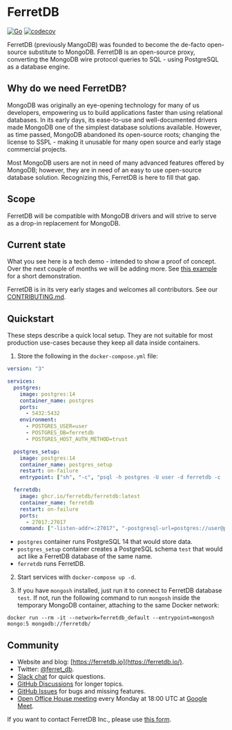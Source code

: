 # FerretDB

[![Go](https://github.com/FerretDB/FerretDB/actions/workflows/go.yml/badge.svg)](https://github.com/FerretDB/FerretDB/actions/workflows/go.yml)
 [![codecov](https://codecov.io/gh/FerretDB/FerretDB/branch/main/graph/badge.svg?token=JZ56XFT3DM)](https://codecov.io/gh/FerretDB/FerretDB)

FerretDB (previously MangoDB) was founded to become the de-facto open-source substitute to MongoDB.
FerretDB is an open-source proxy, converting the MongoDB wire protocol queries to SQL - using PostgreSQL as a database engine.


## Why do we need FerretDB?

MongoDB was originally an eye-opening technology for many of us developers, empowering us to build applications faster than using relational databases.
In its early days, its ease-to-use and well-documented drivers made MongoDB one of the simplest database solutions available.
However, as time passed, MongoDB abandoned its open-source roots; changing the license to SSPL - making it unusable for many open source and early stage commercial projects.

Most MongoDB users are not in need of many advanced features offered by MongoDB; however, they are in need of an easy to use open-source database solution.
Recognizing this, FerretDB is here to fill that gap.


## Scope

FerretDB will be compatible with MongoDB drivers and will strive to serve as a drop-in replacement for MongoDB.


## Current state

What you see here is a tech demo - intended to show a proof of concept.
Over the next couple of months we will be adding more.
See [this example](https://github.com/FerretDB/example) for a short demonstration.

FerretDB is in its very early stages and welcomes all contributors.
See our [CONTRIBUTING.md](CONTRIBUTING.md).


## Quickstart

These steps describe a quick local setup.
They are not suitable for most production use-cases because they keep all data inside containers.

1. Store the following in the `docker-compose.yml` file:

```yaml
version: "3"

services:
  postgres:
    image: postgres:14
    container_name: postgres
    ports:
      - 5432:5432
    environment:
      - POSTGRES_USER=user
      - POSTGRES_DB=ferretdb
      - POSTGRES_HOST_AUTH_METHOD=trust

  postgres_setup:
    image: postgres:14
    container_name: postgres_setup
    restart: on-failure
    entrypoint: ["sh", "-c", "psql -h postgres -U user -d ferretdb -c 'CREATE SCHEMA IF NOT EXISTS test'"]

  ferretdb:
    image: ghcr.io/ferretdb/ferretdb:latest
    container_name: ferretdb
    restart: on-failure
    ports:
      - 27017:27017
    command: ["-listen-addr=:27017", "-postgresql-url=postgres://user@postgres:5432/ferretdb"]
```

* `postgres` container runs PostgreSQL 14 that would store data.
* `postgres_setup` container creates a PostgreSQL schema `test` that would act like a FerretDB database of the same name.
* `ferretdb` runs FerretDB.

2. Start services with `docker-compose up -d`.

3. If you have `mongosh` installed, just run it to connect to FerretDB database `test`.
If not, run the following command to run `mongosh` inside the temporary MongoDB container, attaching to the same Docker network:
```
docker run --rm -it --network=ferretdb_default --entrypoint=mongosh mongo:5 mongodb://ferretdb/
```


## Community

* Website and blog: [https://ferretdb.io](https://ferretdb.io/).
* Twitter: [@ferret_db](https://twitter.com/ferret_db).
* [Slack chat](https://join.slack.com/t/ferretdb/shared_invite/zt-zqe9hj8g-ZcMG3~5Cs5u9uuOPnZB8~A) for quick questions.
* [GitHub Discussions](https://github.com/FerretDB/FerretDB/discussions) for longer topics.
* [GitHub Issues](https://github.com/FerretDB/FerretDB/issues) for bugs and missing features.
* [Open Office House meeting](https://calendar.google.com/event?action=TEMPLATE&tmeid=NjNkdTkyN3VoNW5zdHRiaHZybXFtb2l1OWtfMjAyMTEyMTNUMTgwMDAwWiBjX24zN3RxdW9yZWlsOWIwMm0wNzQwMDA3MjQ0QGc&tmsrc=c_n37tquoreil9b02m0740007244%40group.calendar.google.com&scp=ALL) every Monday at 18:00 UTC at [Google Meet](https://meet.google.com/mcb-arhw-qbq).

If you want to contact FerretDB Inc., please use [this form](https://www.ferretdb.io/contact/).
